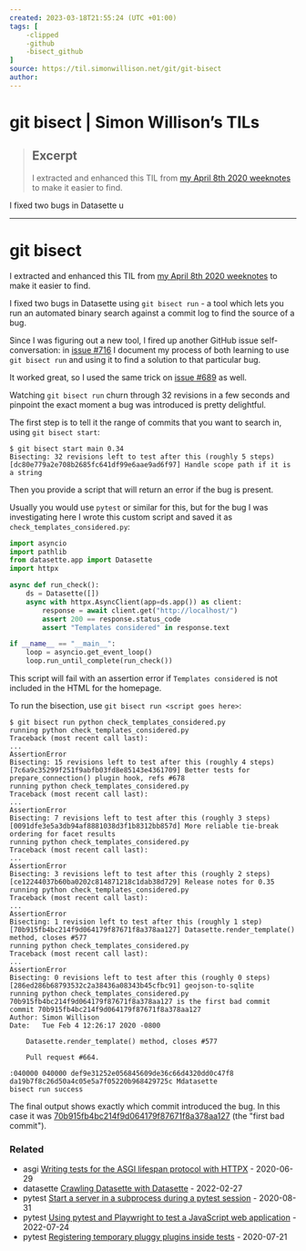 ```yaml
---
created: 2023-03-18T21:55:24 (UTC +01:00)
tags: [
    -clipped
    -github
    -bisect_github
]
source: https://til.simonwillison.net/git/git-bisect
author: 
---
```


# git bisect | Simon Willison’s TILs

> ## Excerpt
> I extracted and enhanced this TIL from [my April 8th 2020 weeknotes](https://simonwillison.net/2020/Apr/8/weeknotes-zeit-now-v2/#git-bisect) to make it easier to find.

I fixed two bugs in Datasette u

---
# git bisect

I extracted and enhanced this TIL from [my April 8th 2020 weeknotes](https://simonwillison.net/2020/Apr/8/weeknotes-zeit-now-v2/#git-bisect) to make it easier to find.

I fixed two bugs in Datasette using `git bisect run` - a tool which lets you run an automated binary search against a commit log to find the source of a bug.

Since I was figuring out a new tool, I fired up another GitHub issue self-conversation: in [issue #716](https://github.com/simonw/datasette/issues/716) I document my process of both learning to use `git bisect run` and using it to find a solution to that particular bug.

It worked great, so I used the same trick on [issue #689](https://github.com/simonw/datasette/issues/689) as well.

Watching `git bisect run` churn through 32 revisions in a few seconds and pinpoint the exact moment a bug was introduced is pretty delightful.

The first step is to tell it the range of commits that you want to search in, using `git bisect start`:

```
$ git bisect start main 0.34
Bisecting: 32 revisions left to test after this (roughly 5 steps)
[dc80e779a2e708b2685fc641df99e6aae9ad6f97] Handle scope path if it is a string
```

Then you provide a script that will return an error if the bug is present.

Usually you would use `pytest` or similar for this, but for the bug I was investigating here I wrote this custom script and saved it as `check_templates_considered.py`:

```python
import asyncio
import pathlib
from datasette.app import Datasette
import httpx

async def run_check():
    ds = Datasette([])
    async with httpx.AsyncClient(app=ds.app()) as client:
        response = await client.get("http://localhost/")
        assert 200 == response.status_code
        assert "Templates considered" in response.text

if __name__ == "__main__":
    loop = asyncio.get_event_loop()
    loop.run_until_complete(run_check())
```

This script will fail with an assertion error if `Templates considered` is not included in the HTML for the homepage.

To run the bisection, use `git bisect run <script goes here>`:

```
$ git bisect run python check_templates_considered.py
running python check_templates_considered.py
Traceback (most recent call last):
...
AssertionError
Bisecting: 15 revisions left to test after this (roughly 4 steps)
[7c6a9c35299f251f9abfb03fd8e85143e4361709] Better tests for prepare_connection() plugin hook, refs #678
running python check_templates_considered.py
Traceback (most recent call last):
...
AssertionError
Bisecting: 7 revisions left to test after this (roughly 3 steps)
[0091dfe3e5a3db94af8881038d3f1b8312bb857d] More reliable tie-break ordering for facet results
running python check_templates_considered.py
Traceback (most recent call last):
...
AssertionError
Bisecting: 3 revisions left to test after this (roughly 2 steps)
[ce12244037b60ba0202c814871218c1dab38d729] Release notes for 0.35
running python check_templates_considered.py
Traceback (most recent call last):
...
AssertionError
Bisecting: 1 revision left to test after this (roughly 1 step)
[70b915fb4bc214f9d064179f87671f8a378aa127] Datasette.render_template() method, closes #577
running python check_templates_considered.py
Traceback (most recent call last):
...
AssertionError
Bisecting: 0 revisions left to test after this (roughly 0 steps)
[286ed286b68793532c2a38436a08343b45cfbc91] geojson-to-sqlite
running python check_templates_considered.py
70b915fb4bc214f9d064179f87671f8a378aa127 is the first bad commit
commit 70b915fb4bc214f9d064179f87671f8a378aa127
Author: Simon Willison
Date:   Tue Feb 4 12:26:17 2020 -0800

    Datasette.render_template() method, closes #577

    Pull request #664.

:040000 040000 def9e31252e056845609de36c66d4320dd0c47f8 da19b7f8c26d50a4c05e5a7f05220b968429725c Mdatasette
bisect run success
```

The final output shows exactly which commit introduced the bug. In this case it was [70b915fb4bc214f9d064179f87671f8a378aa127](https://github.com/simonw/datasette/commit/70b915fb4bc214f9d064179f87671f8a378aa127) (the "first bad commit").

### Related

-   asgi [Writing tests for the ASGI lifespan protocol with HTTPX](https://til.simonwillison.net/asgi/lifespan-test-httpx) - 2020-06-29
-   datasette [Crawling Datasette with Datasette](https://til.simonwillison.net/datasette/crawling-datasette-with-datasette) - 2022-02-27
-   pytest [Start a server in a subprocess during a pytest session](https://til.simonwillison.net/pytest/subprocess-server) - 2020-08-31
-   pytest [Using pytest and Playwright to test a JavaScript web application](https://til.simonwillison.net/pytest/playwright-pytest) - 2022-07-24
-   pytest [Registering temporary pluggy plugins inside tests](https://til.simonwillison.net/pytest/registering-plugins-in-tests) - 2020-07-21
